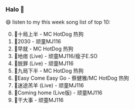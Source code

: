 

### Halo 👋

😄 listen to my this week song list of top 10:

0. 🌈十局上半 - MC HotDog 热狗
1. 🌈2030 - 顽童MJ116
2. 🌈早就 - MC HotDog 热狗
3. 🌈地痞 (Live) - 顽童MJ116/瘦子E.SO
4. 🌈脱罪 (Live) - 顽童MJ116
5. 🌈九局下半 - MC HotDog 热狗
6. 🌈Easy Come Easy Go - 蔡健雅/MC HotDog 热狗
7. 🌈迷途羔羊 (Live) - 顽童MJ116
8. 🌈Coming home (Live版) - 顽童MJ116
9. 🌈干大事 - 顽童MJ116

